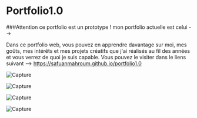 # Portfolio1.0
###Attention ce portfolio est un prototype ! mon portfolio actuelle est celui -->

Dans ce portfolio web, vous pouvez en apprendre davantage sur moi, mes goûts, mes intérêts et mes projets créatifs que j'ai réalisés au fil des années et vous verrez de quoi je suis capable. Vous pouvez le visiter dans le liens suivant --> https://safuanmahroum.github.io/portfolio1.0

![Capture](https://github.com/user-attachments/assets/2ffae761-8575-45ba-ba6b-4bb0f349bc4c)

![Capture](https://github.com/user-attachments/assets/6390ff81-9c26-4585-a66c-485f31aa6977)

![Capture](https://github.com/user-attachments/assets/aeb860aa-af8f-4c8a-b39a-891aca13f59f)

![Capture](https://github.com/user-attachments/assets/83ebf593-536a-4394-b74f-9ba62429e4aa)
